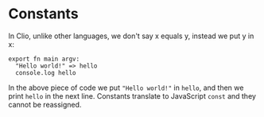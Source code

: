 # Constants

In Clio, unlike other languages, we don't say x equals y, instead we put y in x:

```text
export fn main argv:
  "Hello world!" => hello
  console.log hello
```

In the above piece of code we put `"Hello world!"` in `hello`, and then we print `hello` in the next line.
Constants translate to JavaScript `const` and they cannot be reassigned.